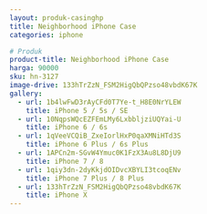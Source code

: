 ```yaml
---
layout: produk-casinghp
title: Neighborhood iPhone Case
categories: iphone

# Produk
product-title: Neighborhood iPhone Case
harga: 90000
sku: hn-3127
image-drive: 133hTrZzN_FSM2HigQbQPzso48vbdK67K
gallery:
  - url: 1b4lwFwD3rAyCFd0T7Ye-t_H8E0NrYLEW
    title: iPhone 5 / 5s / SE
  - url: 10NqpsWQcEZFEmLMy6LxbbljziUQYai-U
    title: iPhone 6 / 6s
  - url: 1qVeeVCQiB_ZxeIorlHxP0qaXMNiHTd3S
    title: iPhone 6 Plus / 6s Plus
  - url: 1APCn2m-SGvW4Ymuc0K1FzX3Au8L8DjU9
    title: iPhone 7 / 8
  - url: 1qiy3dn-2dyKkjdOIDvcXBYLI3tcoqENv
    title: iPhone 7 Plus / 8 Plus
  - url: 133hTrZzN_FSM2HigQbQPzso48vbdK67K
    title: iPhone X
---
```


